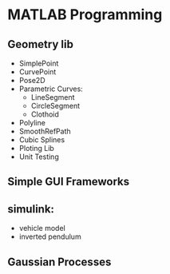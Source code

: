 # MATLAB Programming

## Geometry lib
* SimplePoint
* CurvePoint
* Pose2D
* Parametric Curves:
    * LineSegment
    * CircleSegment
    * Clothoid
* Polyline
* SmoothRefPath
* Cubic Splines
* Ploting Lib
* Unit Testing

## Simple GUI Frameworks

## simulink:
* vehicle model
* inverted pendulum

## Gaussian Processes

